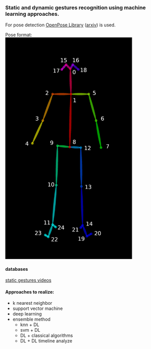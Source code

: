 ### Static and dynamic gestures recognition using machine learning approaches.
For pose detection [OpenPose Library](
https://github.com/CMU-Perceptual-Computing-Lab/openpose) ([arxiv](https://arxiv.org/abs/1812.08008)) is used.

Pose format:<br>
<img src="readme_data/keypoints_pose_25.png" alt="drawing" width="400"/>



#### databases
[static gestures videos](https://yadi.sk/d/jDZkoxHzegaF5g)


#### Approaches to realize:

- k nearest neighbor
- support vector machine
- deep learning
- ensemble method
     - knn + DL
     - svm + DL
     - DL + classical algorithms
     - DL + DL timeline analyze
